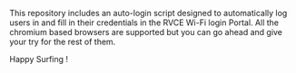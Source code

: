 This repository includes an auto-login script designed to automatically log users in and fill in their credentials in the RVCE Wi-Fi login Portal.
All the chromium based browsers are supported but you can go ahead and give your try for the rest of them.

Happy Surfing !

